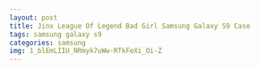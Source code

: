 ```yaml
---
layout: post
title: Jinx League Of Legend Bad Girl Samsung Galaxy S9 Case
tags: samsung galaxy s9
categories: samsung
img: 1_blEmLIIU_NRmyk7uWw-RTkFeXi_Oi-Z
---
```

